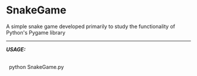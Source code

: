 # SnakeGame
A simple snake game developed primarily to study the functionality of Python's Pygame library
<hr>
<em><strong> USAGE: </strong></em><br><br>

&nbsp; python SnakeGame.py
